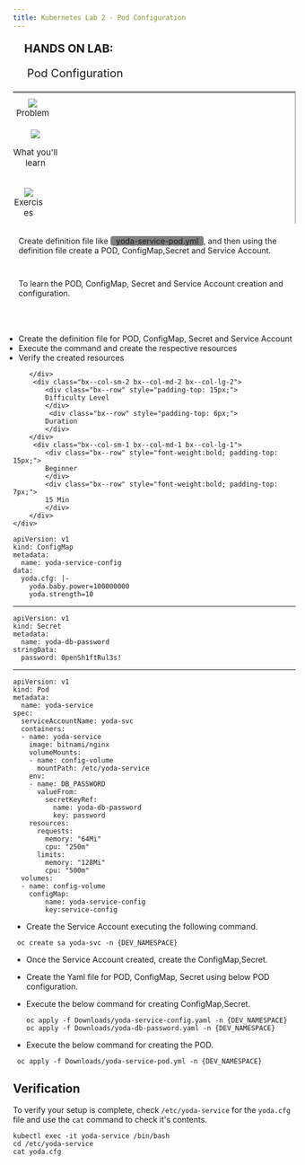 ```yaml
---
title: Kubernetes Lab 2 - Pod Configuration
---
```



 <div style="border-bottom: 3px solid grey;">
        <div class="bx--row" style="padding-left:20px">
            <p class="bx--col" style="font-weight: bold;font-size: 20px;">HANDS ON LAB:</p><p class="bx--col" style="font-size: 20px;padding-left:5px;">Pod Configuration</p>
        </div>
    </div>
    <div class="bx--row">
        <div class="bx--col-sm-2 bx--col-md-2 bx--col-lg-2">
         <div id="slideshowNavigator" style="font-size:15px; text-align: center; border-right: 1px solid gray;">
            <div style="padding: 10px 0 10px 0px; width:70px">
                <img src="../images/activities/goal.png"/>
                Problem
            </div>
            <div style="padding: 10px 0 10px 0px;  width:80px; ">
                <img src="../images/activities/learn.png"/>
               <p> What you'll learn</p>
            </div>
            <div style="padding: 10px 0 10px 0px;  width:55px">
                <img src="../images/activities/faq.png"/>
                Exercises
            </div>
        </div>
        </div>
        <div class="bx--col-sm-7 bx--col-md-7 bx--col-lg-7">
            <div class="bx--row" style="padding: 22px 10px;">
            Create definition file like  <span style="padding: 0px 5px 0px 10px;background-color: grey;border-radius: 4px;"> yoda-service-pod.yml </span>, and then using the definition file create a POD, ConfigMap,Secret and Service Account.
            </div>
            <div class="bx--row" style="padding: 20px 0px 0px 10px;">
           To learn the POD, ConfigMap, Secret and Service Account creation and configuration. 
            </div>
            <div class="bx--row" style="padding: 50px 0px 0px 0px;">
            <ul style="padding-left: 10px; !important">
            <li>Create the definition file for POD, ConfigMap, Secret and Service Account</li>
            <li>Execute the command and create the respective resources</li>
            <li>Verify the created resources</li>
            </ul>
            </div>
           
        </div>
         <div class="bx--col-sm-2 bx--col-md-2 bx--col-lg-2">
            <div class="bx--row" style="padding-top: 15px;">
            Difficulty Level
            </div>
             <div class="bx--row" style="padding-top: 6px;">
            Duration
            </div>
        </div>
         <div class="bx--col-sm-1 bx--col-md-1 bx--col-lg-1">
            <div class="bx--row" style="font-weight:bold; padding-top: 15px;">
            Beginner
            </div>
            <div class="bx--row" style="font-weight:bold; padding-top: 7px;">
            15 Min
            </div>
        </div>
    </div>



<Accordion>
<AccordionItem title="Pod Configuration">

    
    apiVersion: v1
    kind: ConfigMap
    metadata:
      name: yoda-service-config
    data:
      yoda.cfg: |-
        yoda.baby.power=100000000
        yoda.strength=10
   
------------------------
    
    apiVersion: v1
    kind: Secret
    metadata:
      name: yoda-db-password
    stringData:
      password: 0penSh1ftRul3s!
    
------------------------
    
    apiVersion: v1
    kind: Pod
    metadata:
      name: yoda-service
    spec:
      serviceAccountName: yoda-svc
      containers:
      - name: yoda-service
        image: bitnami/nginx
        volumeMounts:
        - name: config-volume
          mountPath: /etc/yoda-service
        env:
        - name: DB_PASSWORD
          valueFrom:
            secretKeyRef:
              name: yoda-db-password
              key: password
        resources:
          requests:
            memory: "64Mi"
            cpu: "250m"
          limits:
            memory: "128Mi"
            cpu: "500m"
      volumes:
      - name: config-volume
        configMap:
            name: yoda-service-config
            key:service-config
    
</AccordionItem>
</Accordion>


- Create the Service Account executing the following command.

 ```shell script
  oc create sa yoda-svc -n {DEV_NAMESPACE}
  ```

- Once the Service Account created, create the ConfigMap,Secret.

- Create the Yaml file for POD, ConfigMap, Secret using below POD configuration.

- Execute the below command for creating ConfigMap,Secret.

  ```shell script
  oc apply -f Downloads/yoda-service-config.yaml -n {DEV_NAMESPACE}
  oc apply -f Downloads/yoda-db-password.yaml -n {DEV_NAMESPACE}
  ```  
- Execute the below command for creating the POD.

 ```shell script
  oc apply -f Downloads/yoda-service-pod.yml -n {DEV_NAMESPACE}
  ``` 
  
## Verification

To verify your setup is complete, check `/etc/yoda-service` for the `yoda.cfg` file and use the `cat` command to check it's contents.

```
kubectl exec -it yoda-service /bin/bash
cd /etc/yoda-service
cat yoda.cfg
```